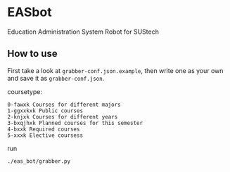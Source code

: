 # EASbot
Education Administration System Robot for SUStech

## How to use

First take a look at `grabber-conf.json.example`, then write one as your own and save it as `grabber-conf.json`.

coursetype: 

```
0-fawxk Courses for different majors
1-ggxxkxk Public courses
2-knjxk Courses for different years
3-bxqjhxk Planned courses for this semester
4-bxxk Required courses
5-xxxk Elective coursess
```

run

```shell
./eas_bot/grabber.py
```